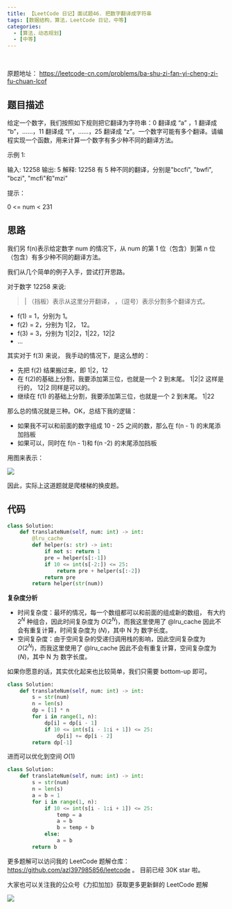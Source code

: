 ```yaml
---
title: 【LeetCode 日记】面试题46. 把数字翻译成字符串
tags: [数据结构，算法，LeetCode 日记，中等]
categories:
  - [算法，动态规划]
  - [中等]
---
```


​<!-- more -->

原题地址： https://leetcode-cn.com/problems/ba-shu-zi-fan-yi-cheng-zi-fu-chuan-lcof

## 题目描述

给定一个数字，我们按照如下规则把它翻译为字符串：0 翻译成 “a” ，1 翻译成 “b”，……，11 翻译成 “l”，……，25 翻译成 “z”。一个数字可能有多个翻译。请编程实现一个函数，用来计算一个数字有多少种不同的翻译方法。

示例 1:

输入: 12258
输出: 5
解释: 12258 有 5 种不同的翻译，分别是"bccfi", "bwfi", "bczi", "mcfi"和"mzi"

提示：

0 <= num < 231

## 思路

我们另 f(n)表示给定数字 num 的情况下，从 num 的第 1 位（包含）到第 n 位（包含）有多少种不同的翻译方法。

我们从几个简单的例子入手，尝试打开思路。

对于数字 12258 来说:

> | （挡板）表示从这里分开翻译， ，（逗号）表示分割多个翻译方式。

- f(1) = 1，分别为 1。
- f(2) = 2，分别为 1|2， 12。
- f(3) = 3，分别为 1|2|2，1|22，12|2
- ...

其实对于 f(3) 来说， 我手动的情况下，是这么想的：

- 先把 f(2) 结果搬过来，即 1|2，12
- 在 f(2)的基础上分割，我要添加第三位，也就是一个 2 到末尾。 1|2|2 这样是行的， 12|2 同样是可以的。
- 继续在 f(1) 的基础上分割，我要添加第三位，也就是一个 2 到末尾。 1|22

那么总的情况就是三种。OK，总结下我的逻辑：

- 如果我不可以和前面的数字组成 10 - 25 之间的数，那么在 f(n - 1) 的末尾添加挡板
- 如果可以，同时在 f(n - 1)和 f(n -2) 的末尾添加挡板

用图来表示：

![](https://tva1.sinaimg.cn/large/007S8ZIlly1gfm39qp6h2j30qh0h90u9.jpg)

因此，实际上这道题就是爬楼梯的换皮题。

## 代码

```python
class Solution:
    def translateNum(self, num: int) -> int:
        @lru_cache
        def helper(s: str) -> int:
            if not s: return 1
            pre = helper(s[:-1])
            if 10 <= int(s[-2:]) <= 25:
                return pre + helper(s[:-2])
            return pre
        return helper(str(num))
```

**复杂度分析**

- 时间复杂度：最坏的情况，每一个数组都可以和前面的组成新的数组， 有大约 $2^N$ 种组合，因此时间复杂度为 $O(2^N)$，而我这里使用了 @lru_cache 因此不会有重复计算，时间复杂度为 $(N)$，其中 N 为 数字长度。
- 空间复杂度：由于空间复杂的受递归调用栈的影响，因此空间复杂度为 $O(2^N)$，而我这里使用了 @lru_cache 因此不会有重复计算，空间复杂度为 $(N)$，其中 N 为 数字长度。

如果你愿意的话，其实优化起来也比较简单，我们只需要 bottom-up 即可。

```py
class Solution:
    def translateNum(self, num: int) -> int:
        s = str(num)
        n = len(s)
        dp = [1] * n
        for i in range(1, n):
            dp[i] = dp[i - 1]
            if 10 <= int(s[i - 1:i + 1]) <= 25:
                dp[i] += dp[i - 2]
        return dp[-1]

```

进而可以优化到空间 $O(1)$

```py
class Solution:
    def translateNum(self, num: int) -> int:
        s = str(num)
        n = len(s)
        a = b = 1
        for i in range(1, n):
            if 10 <= int(s[i - 1:i + 1]) <= 25:
                temp = a
                a = b
                b = temp + b
            else:
                a = b
        return b
```

更多题解可以访问我的 LeetCode 题解仓库：https://github.com/azl397985856/leetcode 。 目前已经 30K star 啦。

大家也可以关注我的公众号《力扣加加》获取更多更新鲜的 LeetCode 题解

![](https://tva1.sinaimg.cn/large/007S8ZIlly1gfcuzagjalj30p00dwabs.jpg)
